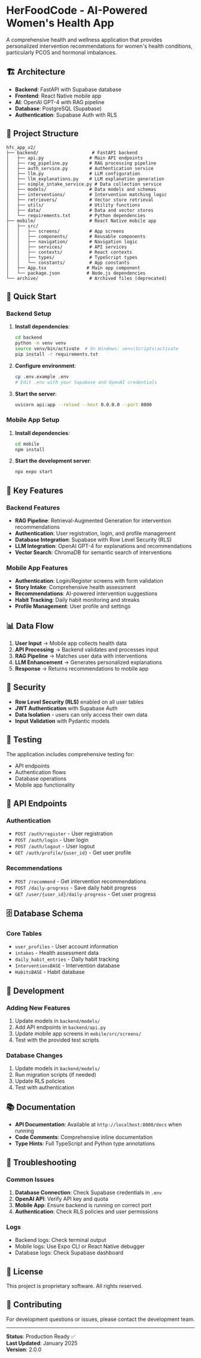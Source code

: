 # HerFoodCode - AI-Powered Women's Health App

A comprehensive health and wellness application that provides personalized intervention recommendations for women's health conditions, particularly PCOS and hormonal imbalances.

## 🏗️ Architecture

- **Backend**: FastAPI with Supabase database
- **Frontend**: React Native mobile app
- **AI**: OpenAI GPT-4 with RAG pipeline
- **Database**: PostgreSQL (Supabase)
- **Authentication**: Supabase Auth with RLS

## 📁 Project Structure

```
hfc_app_v2/
├── backend/                    # FastAPI backend
│   ├── api.py                 # Main API endpoints
│   ├── rag_pipeline.py        # RAG processing pipeline
│   ├── auth_service.py        # Authentication service
│   ├── llm.py                 # LLM configuration
│   ├── llm_explanations.py    # LLM explanation generation
│   ├── simple_intake_service.py # Data collection service
│   ├── models/                # Data models and schemas
│   ├── interventions/         # Intervention matching logic
│   ├── retrievers/            # Vector store retrieval
│   ├── utils/                 # Utility functions
│   ├── data/                  # Data and vector stores
│   └── requirements.txt       # Python dependencies
├── mobile/                    # React Native mobile app
│   ├── src/
│   │   ├── screens/           # App screens
│   │   ├── components/        # Reusable components
│   │   ├── navigation/        # Navigation logic
│   │   ├── services/          # API services
│   │   ├── contexts/          # React contexts
│   │   ├── types/             # TypeScript types
│   │   └── constants/         # App constants
│   ├── App.tsx               # Main app component
│   └── package.json          # Node.js dependencies
└── archive/                   # Archived files (deprecated)
```

## 🚀 Quick Start

### Backend Setup

1. **Install dependencies**:
   ```bash
   cd backend
   python -m venv venv
   source venv/bin/activate  # On Windows: venv\Scripts\activate
   pip install -r requirements.txt
   ```

2. **Configure environment**:
   ```bash
   cp .env.example .env
   # Edit .env with your Supabase and OpenAI credentials
   ```

3. **Start the server**:
   ```bash
   uvicorn api:app --reload --host 0.0.0.0 --port 8000
   ```

### Mobile App Setup

1. **Install dependencies**:
   ```bash
   cd mobile
   npm install
   ```

2. **Start the development server**:
   ```bash
   npx expo start
   ```

## 🔧 Key Features

### Backend Features
- **RAG Pipeline**: Retrieval-Augmented Generation for intervention recommendations
- **Authentication**: User registration, login, and profile management
- **Database Integration**: Supabase with Row Level Security (RLS)
- **LLM Integration**: OpenAI GPT-4 for explanations and recommendations
- **Vector Search**: ChromaDB for semantic search of interventions

### Mobile App Features
- **Authentication**: Login/Register screens with form validation
- **Story Intake**: Comprehensive health assessment
- **Recommendations**: AI-powered intervention suggestions
- **Habit Tracking**: Daily habit monitoring and streaks
- **Profile Management**: User profile and settings

## 📊 Data Flow

1. **User Input** → Mobile app collects health data
2. **API Processing** → Backend validates and processes input
3. **RAG Pipeline** → Matches user data with interventions
4. **LLM Enhancement** → Generates personalized explanations
5. **Response** → Returns recommendations to mobile app

## 🔐 Security

- **Row Level Security (RLS)** enabled on all user tables
- **JWT Authentication** with Supabase Auth
- **Data Isolation** - users can only access their own data
- **Input Validation** with Pydantic models

## 🧪 Testing

The application includes comprehensive testing for:
- API endpoints
- Authentication flows
- Database operations
- Mobile app functionality

## 📝 API Endpoints

### Authentication
- `POST /auth/register` - User registration
- `POST /auth/login` - User login
- `POST /auth/logout` - User logout
- `GET /auth/profile/{user_id}` - Get user profile

### Recommendations
- `POST /recommend` - Get intervention recommendations
- `POST /daily-progress` - Save daily habit progress
- `GET /user/{user_id}/daily-progress` - Get user progress

## 🗄️ Database Schema

### Core Tables
- `user_profiles` - User account information
- `intakes` - Health assessment data
- `daily_habit_entries` - Daily habit tracking
- `InterventionsBASE` - Intervention database
- `HabitsBASE` - Habit database

## 🔄 Development

### Adding New Features
1. Update models in `backend/models/`
2. Add API endpoints in `backend/api.py`
3. Update mobile app screens in `mobile/src/screens/`
4. Test with the provided test scripts

### Database Changes
1. Update models in `backend/models/`
2. Run migration scripts (if needed)
3. Update RLS policies
4. Test with authentication

## 📚 Documentation

- **API Documentation**: Available at `http://localhost:8000/docs` when running
- **Code Comments**: Comprehensive inline documentation
- **Type Hints**: Full TypeScript and Python type annotations

## 🚨 Troubleshooting

### Common Issues
1. **Database Connection**: Check Supabase credentials in `.env`
2. **OpenAI API**: Verify API key and quota
3. **Mobile App**: Ensure backend is running on correct port
4. **Authentication**: Check RLS policies and user permissions

### Logs
- Backend logs: Check terminal output
- Mobile logs: Use Expo CLI or React Native debugger
- Database logs: Check Supabase dashboard

## 📄 License

This project is proprietary software. All rights reserved.

## 🤝 Contributing

For development questions or issues, please contact the development team.

---

**Status**: Production Ready ✅  
**Last Updated**: January 2025  
**Version**: 2.0.0